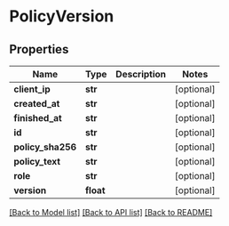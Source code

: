 # PolicyVersion

## Properties
Name | Type | Description | Notes
------------ | ------------- | ------------- | -------------
**client_ip** | **str** |  | [optional] 
**created_at** | **str** |  | [optional] 
**finished_at** | **str** |  | [optional] 
**id** | **str** |  | [optional] 
**policy_sha256** | **str** |  | [optional] 
**policy_text** | **str** |  | [optional] 
**role** | **str** |  | [optional] 
**version** | **float** |  | [optional] 

[[Back to Model list]](../README.md#documentation-for-models) [[Back to API list]](../README.md#documentation-for-api-endpoints) [[Back to README]](../README.md)


